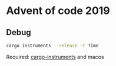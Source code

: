 # Advent of code 2019

## Debug

```sh
cargo instruments --release -t Time
```

Required: [cargo-instruments](https://crates.io/crates/cargo-instruments) and macos
